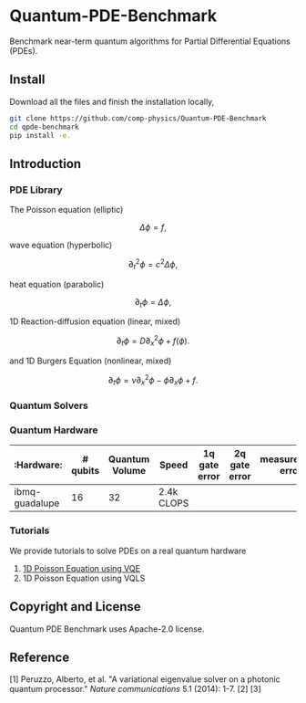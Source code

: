# Quantum-PDE-Benchmark
Benchmark near-term quantum algorithms for Partial Differential Equations (PDEs).

## Install
Download all the files and finish the installation locally,

```bash
git clone https://github.com/comp-physics/Quantum-PDE-Benchmark
cd qpde-benchmark
pip install -e.
```

## Introduction


### PDE Library

The Poisson equation (elliptic)

$$
\Delta \phi = f,
$$

wave equation (hyperbolic)

$$
\partial_t^2 \phi = c^2 \Delta  \phi,
$$

heat equation (parabolic)

$$
\partial_t \phi =  \Delta  \phi,
$$

1D Reaction-diffusion equation (linear, mixed)

$$
\partial_t \phi =  D\partial_x^2\phi + f(\phi).
$$

and 1D Burgers Equation (nonlinear, mixed)

$$
\partial_t \phi =  \nu \partial_x^2\phi - \phi \partial_x \phi + f.
$$

### Quantum Solvers

### Quantum Hardware

|:Hardware: | # qubits | Quantum Volume | Speed | 1q gate error | 2q gate error| measurement error | Vendor|
| ----------- | ----------- |----------- |----------- |----------- |----------- |----------- |----------- |
|ibmq-guadalupe| 16 | 32 | 2.4k CLOPS | | | | IBM |

### Tutorials

We provide tutorials to solve PDEs on a real quantum hardware
1. [1D Poisson Equation using VQE](https://github.com/comp-physics/Quantum-PDE-Benchmark/blob/master/tutorials/1D_Poisson.ipynb)
1. 1D Poisson Equation using VQLS


## Copyright and License
Quantum PDE Benchmark uses Apache-2.0 license.

## Reference
[1] Peruzzo, Alberto, et al. "A variational eigenvalue solver on a photonic quantum processor." *Nature communications* 5.1 (2014): 1-7.
[2]
[3]

